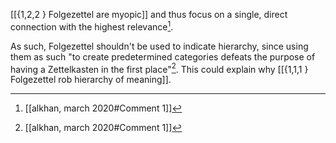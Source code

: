 [[{1,2,2 } Folgezettel are myopic]] and thus focus on a single, direct connection with the highest relevance[^1].

As such, Folgezettel shouldn't be used to indicate hierarchy, since using them as such "to create predetermined categories defeats the purpose of having a Zettelkasten in the first place"[^1]. This could explain why [[{1,1,1 } Folgezettel rob hierarchy of meaning]].

[^1]: [[alkhan, march 2020#Comment 1]]